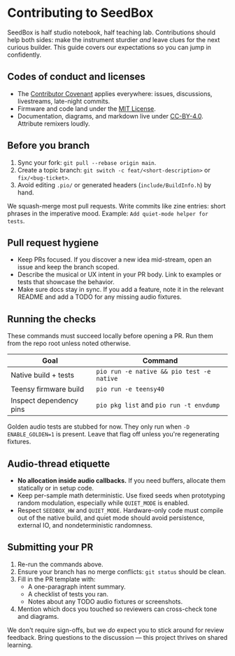 # Contributing to SeedBox

SeedBox is half studio notebook, half teaching lab. Contributions should help
both sides: make the instrument sturdier *and* leave clues for the next curious
builder. This guide covers our expectations so you can jump in confidently.

## Codes of conduct and licenses

- The [Contributor Covenant](CODE_OF_CONDUCT.md) applies everywhere: issues,
  discussions, livestreams, late-night commits.
- Firmware and code land under the [MIT License](LICENSE).
- Documentation, diagrams, and markdown live under
  [CC-BY-4.0](LICENSE-docs). Attribute remixers loudly.

## Before you branch

1. Sync your fork: `git pull --rebase origin main`.
2. Create a topic branch: `git switch -c feat/<short-description>` or
   `fix/<bug-ticket>`.
3. Avoid editing `.pio/` or generated headers (`include/BuildInfo.h`) by hand.

We squash-merge most pull requests. Write commits like zine entries: short
phrases in the imperative mood. Example: `Add quiet-mode helper for tests`.

## Pull request hygiene

- Keep PRs focused. If you discover a new idea mid-stream, open an issue and
  keep the branch scoped.
- Describe the musical or UX intent in your PR body. Link to examples or tests
  that showcase the behavior.
- Make sure docs stay in sync. If you add a feature, note it in the relevant
  README and add a TODO for any missing audio fixtures.

## Running the checks

These commands must succeed locally before opening a PR. Run them from the repo
root unless noted otherwise.

| Goal | Command |
| ---- | ------- |
| Native build + tests | `pio run -e native && pio test -e native` |
| Teensy firmware build | `pio run -e teensy40` |
| Inspect dependency pins | `pio pkg list` and `pio run -t envdump` |

Golden audio tests are stubbed for now. They only run when
`-D ENABLE_GOLDEN=1` is present. Leave that flag off unless you're regenerating
fixtures.

## Audio-thread etiquette

- **No allocation inside audio callbacks.** If you need buffers, allocate them
  statically or in setup code.
- Keep per-sample math deterministic. Use fixed seeds when prototyping random
  modulation, especially while `QUIET_MODE` is enabled.
- Respect `SEEDBOX_HW` and `QUIET_MODE`. Hardware-only code must compile out of
  the native build, and quiet mode should avoid persistence, external IO, and
  nondeterministic randomness.

## Submitting your PR

1. Re-run the commands above.
2. Ensure your branch has no merge conflicts: `git status` should be clean.
3. Fill in the PR template with:
   - A one-paragraph intent summary.
   - A checklist of tests you ran.
   - Notes about any TODO audio fixtures or screenshots.
4. Mention which docs you touched so reviewers can cross-check tone and diagrams.

We don't require sign-offs, but we *do* expect you to stick around for review
feedback. Bring questions to the discussion — this project thrives on shared
learning.
